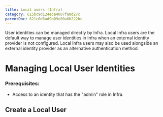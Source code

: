 ```yaml
---
title: Local users (Infra)
category: 615bc9d124eca4007fa0d27c
parentDoc: 621c0d6ad9b09e00a6b222bc
---
```

User identities can be managed directly by Infra. Local Infra users are the default way to manage user identities in Infra when an external identity provider is not configured. Local Infra users may also be used alongside an external identity provider as an alternative authentication method.

# Managing Local User Identities
### Prerequisites: 
- Access to an identity that has the "admin" role in Infra.

## Create a Local User